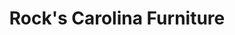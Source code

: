 ---
title: "Rock's Carolina Furniture"
url: /virginia-beach/rocks-carolina-furniture/
shop: furniture
---